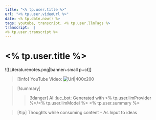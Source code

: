 ```yaml
---
title: "<% tp.user.title %>"
url: "<% tp.user.videoUrl %>"
date: <% tp.date.now() %>
tags: youtube, transcript, <% tp.user.llmTags %>
transcript:  |
<% tp.user.transcript %>
---
```


# <% tp.user.title %>
![[Literaturenotes.png|banner+small p+ct]]

> [!info] YouTube Video:
> ![Url|400x200](<% tp.user.videoUrl %>)

>[!summary]
>>[!danger] AI :luc_bot: Generated with <% tp.user.llmProvider %>/<% tp.user.llmModel %>
>> <% tp.user.summary %> 

>[!tip] Thoughts while consuming content - As Input to ideas